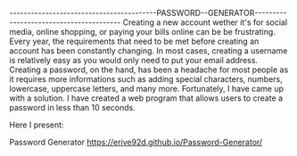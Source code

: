 
-----------------------------------------PASSWORD--GENERATOR----------------------------------------
 Creating a new account wether it's for social media, online shopping, or paying your bills online can be be frustrating. Every year, the requirements that need to be met before creating an account has been constantly changing. In most cases, creating a username is relatively easy as you would only need to put your email address. Creating a password, on the hand, has been a headache for most people as it requires more informations such as adding special characters, numbers, lowercase, uppercase letters, and many more. Fortunately, I have came up with a solution. I have created a web program that allows users to create a password in less than 10 seconds. 

Here I present:

Password Generator
https://erive92d.github.io/Password-Generator/
